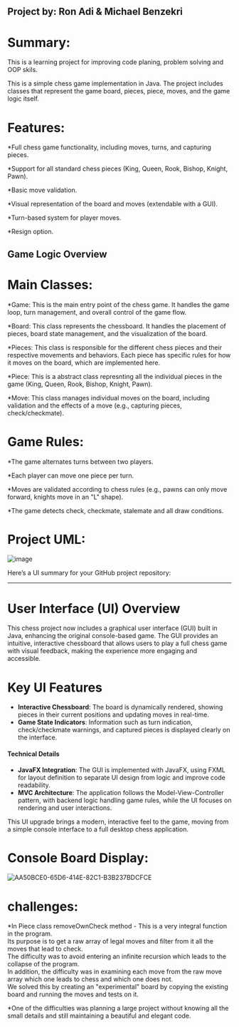 ## Project by: Ron Adi & Michael Benzekri
# Summary:
This is a learning project for improving code planing, problem solving  and OOP skils.

This is a simple chess game implementation in Java.
The project includes classes that represent the game board, pieces, piece, moves, and the game logic itself.

# Features:
  *Full chess game functionality, including moves, turns, and capturing pieces.
  
  *Support for all standard chess pieces (King, Queen, Rook, Bishop, Knight, Pawn).
  
  *Basic move validation.
  
  *Visual representation of the board and moves (extendable with a GUI).
  
  *Turn-based system for player moves.

  *Resign option. 

## Game Logic Overview

# Main Classes:
  *Game: This is the main entry point of the chess game. It handles the game loop, turn management, and overall control of the game flow.

  *Board: This class represents the chessboard. It handles the placement of pieces, board state management, and the visualization of the board.

  *Pieces: This class is responsible for the different chess pieces and their respective movements and behaviors. Each piece has specific rules for how it moves on the board, which are implemented here.
  
  *Piece: This is a abstract class represnting all the individual pieces in the game (King, Queen, Rook, Bishop, Knight, Pawn).

  *Move: This class manages individual moves on the board, including validation and the effects of a move (e.g., capturing pieces, check/checkmate).

# Game Rules:
  *The game alternates turns between two players.

  *Each player can move one piece per turn.

  *Moves are validated according to chess rules (e.g., pawns can only move forward, knights move in an "L" shape).

  *The game detects check, checkmate, stalemate and all draw conditions.

# Project UML:

![image](https://github.com/user-attachments/assets/dfc6df8c-bed4-4ff9-a786-b7a072dd9aab)

Here’s a UI summary for your GitHub project repository:

---

# User Interface (UI) Overview

This chess project now includes a graphical user interface (GUI) built in Java, enhancing the original console-based game. The GUI provides an intuitive, interactive chessboard that allows users to play a full chess game with visual feedback, making the experience more engaging and accessible.

# Key UI Features

- **Interactive Chessboard**: The board is dynamically rendered, showing pieces in their current positions and updating moves in real-time.
- **Game State Indicators**: Information such as turn indication, check/checkmate warnings, and captured pieces is displayed clearly on the interface.
  
#### Technical Details

- **JavaFX Integration**: The GUI is implemented with JavaFX, using FXML for layout definition to separate UI design from logic and improve code readability.
- **MVC Architecture**: The application follows the Model-View-Controller pattern, with backend logic handling game rules, while the UI focuses on rendering and user interactions.
  
This UI upgrade brings a modern, interactive feel to the game, moving from a simple console interface to a full desktop chess application.

# Console Board Display:

![AA50BCE0-65D6-414E-82C1-B3B237BDCFCE](https://github.com/user-attachments/assets/2f22d484-3f43-4153-8a6e-c4a8ddf41b53)

# challenges:
*In Piece class removeOwnCheck method - This is a very integral function in the program.\
Its purpose is to get a raw array of legal moves and filter from it all the moves that lead to check.\
The difficulty was to avoid entering an infinite recursion which leads to the collapse of the program.\
In addition, the difficulty was in examining each move from the raw move array which one leads to chess and which one does not.\
We solved this by creating an "experimental" board by copying the existing board and running the moves and tests on it.

*One of the difficulties was planning a large project without knowing all the small details and still maintaining a beautiful and elegant code.






  






